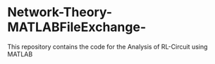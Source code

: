 # Network-Theory-MATLABFileExchange-
This repository contains the code for the Analysis of RL-Circuit using MATLAB
